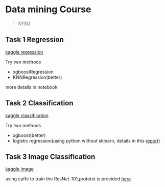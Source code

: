 # Data mining Course
> SYSU

## Task 1 Regression

[kaggle regression](https://www.kaggle.com/c/linear-regression-sysu-2018)

Try two methods

 - xgboostRegression
 - KNNRegression(better)
 
 more details in notebook
 
 ## Task 2 Classification
 
 [kaggle classification](https://www.kaggle.com/c/linear-classification-sysu-2018)
 
 Try two methods
 
  - xgboost(better)
  - logistic regression(using python without sklearn, details in this [report](https://github.com/lianqy/data_mining/blob/master/Linear%20Classification-SYSU-2018/report.md))
  
  ## Task 3 Image Classification
  
  [kaggle image](https://www.kaggle.com/c/image-classification-sysu-2018)
  
  using caffe to train the ResNet-101,prototxt is provided [here](https://github.com/antingshen/resnet-protofiles)
